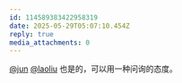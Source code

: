 ```yaml
---
id: 114589383422958319
date: 2025-05-29T05:07:10.454Z
reply: true
media_attachments: 0
---
```


[@jun](https://social.luzhaojun.com/@jun) [@laoliu](https://l22.org/@laoliu) 也是的，可以用一种问询的态度。

